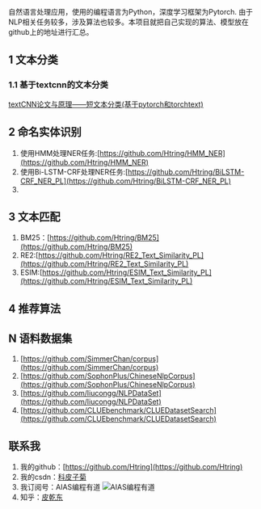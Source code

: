 自然语言处理应用，使用的编程语言为Python，深度学习框架为Pytorch. 由于NLP相关任务较多，涉及算法也较多。本项目就把自己实现的算法、模型放在github上的地址进行汇总。

## 1 文本分类

### 1.1 基于textcnn的文本分类

[textCNN论文与原理——短文本分类(基于pytorch和torchtext)](https://mp.weixin.qq.com/s/L9sJJfP2j_PkzHI_4B9JJQ)



## 2 命名实体识别
1. 使用HMM处理NER任务:[https://github.com/Htring/HMM_NER](https://github.com/Htring/HMM_NER)
2. 使用Bi-LSTM-CRF处理NER任务:[https://github.com/Htring/BiLSTM-CRF_NER_PL](https://github.com/Htring/BiLSTM-CRF_NER_PL)
3. 

## 3 文本匹配

1. BM25：[https://github.com/Htring/BM25](https://github.com/Htring/BM25)
2. RE2:[https://github.com/Htring/RE2_Text_Similarity_PL](https://github.com/Htring/RE2_Text_Similarity_PL)
3. ESIM:[https://github.com/Htring/ESIM_Text_Similarity_PL](https://github.com/Htring/ESIM_Text_Similarity_PL)

## 4 推荐算法



## N 语料数据集
1. [https://github.com/SimmerChan/corpus](https://github.com/SimmerChan/corpus)
2. [https://github.com/SophonPlus/ChineseNlpCorpus](https://github.com/SophonPlus/ChineseNlpCorpus)
3. [https://github.com/liucongg/NLPDataSet](https://github.com/liucongg/NLPDataSet)
4. [https://github.com/CLUEbenchmark/CLUEDatasetSearch](https://github.com/CLUEbenchmark/CLUEDatasetSearch)


## 联系我

1. 我的github：[https://github.com/Htring](https://github.com/Htring)
2. 我的csdn：[科皮子菊](https://piqiandong.blog.csdn.net/)
3. 我订阅号：AIAS编程有道
   ![AIAS编程有道](https://s2.loli.net/2022/05/05/DS37LjhBQz2xyUJ.png)
4. 知乎：[皮乾东](https://www.zhihu.com/people/piqiandong)